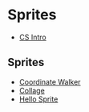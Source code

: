 # Sprites

* [CS Intro](/courses/csintro)

## Sprites

* [Coordinate Walker](/courses/csintro1/variables/coordinate-walker)
* [Collage](/courses/csintro1/sprites/collage)
* [Hello Sprite](/courses/csintro1/sprites/hello-sprite)